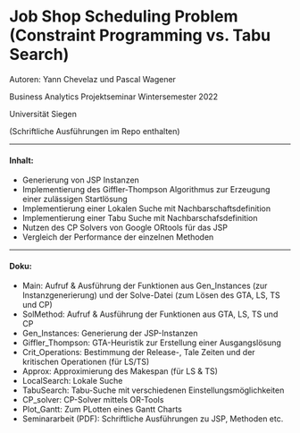 # Job Shop Scheduling Problem (Constraint Programming vs. Tabu Search)

Autoren: Yann Chevelaz und Pascal Wagener

Business Analytics Projektseminar Wintersemester 2022

Universität Siegen

(Schriftliche Ausführungen im Repo enthalten)

---

#### Inhalt:

* Generierung von JSP Instanzen
* Implementierung des Giffler-Thompson Algorithmus zur Erzeugung einer zulässigen Startlösung
* Implementierung einer Lokalen Suche mit Nachbarschaftsdefinition
* Implementierung einer Tabu Suche mit Nachbarschafsdefinition
* Nutzen des CP Solvers von Google ORtools für das JSP
* Vergleich der Performance der einzelnen Methoden

---

#### Doku:
* Main: Aufruf & Ausführung der Funktionen aus Gen_Instances (zur Instanzgenerierung) und der Solve-Datei (zum Lösen des GTA, LS, TS und CP)
* SolMethod: Aufruf & Ausführung der Funktionen aus GTA, LS, TS und CP
* Gen_Instances: Generierung der JSP-Instanzen
* Giffler_Thompson: GTA-Heuristik zur Erstellung einer Ausgangslösung
* Crit_Operations: Bestimmung der Release-, Tale Zeiten und der kritischen Operationen (für LS/TS)
* Approx: Approximierung des Makespan (für LS & TS)
* LocalSearch: Lokale Suche
* TabuSearch: Tabu-Suche mit verschiedenen Einstellungsmöglichkeiten
* CP_solver: CP-Solver mittels OR-Tools
* Plot_Gantt: Zum PLotten eines Gantt Charts
* Seminararbeit (PDF): Schriftliche Ausführungen zu JSP, Methoden etc.
